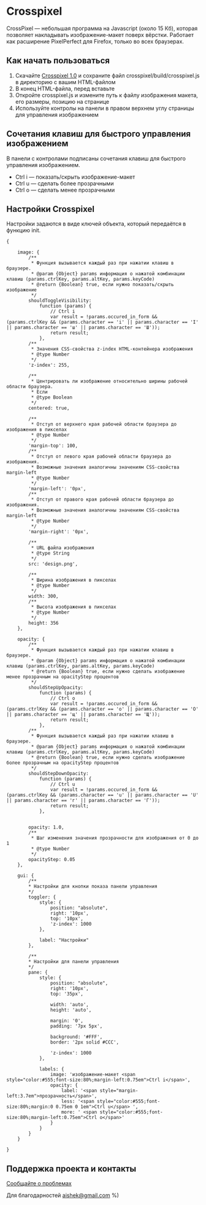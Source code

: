 # Crosspixel

CrossPixel — небольшая программа на Javascript (около 15 Кб), которая позволяет накладывать изображение-макет поверх вёрстки. Работает как расширение PixelPerfect для Firefox, только во всех браузерах.


## Как начать пользоваться

1. Скачайте [Crosspixel 1.0](http://github.com/downloads/aishek/crosspixel/crosspixel-1.0.zip) и сохраните файл crosspixel/build/crosspixel.js в директорию с вашим HTML-файлом
2. В конец HTML-файла, перед </body> вставьте <script type="text/javascript" src="crosspixel.js"></script>
3. Откройте crosspixel.js и измените путь к файлу изображения макета, его размеры, позицию на странице
4. Используйте контролы на панели в правом верхнем углу страницы для управления изображением

## Сочетания клавиш для быстрого управления изображением

В панели с контролами подписаны сочетания клавиш для быстрого управления изображением.

- Ctrl i — показать/скрыть изображение-макет
- Ctrl u — сделать более прозрачными
- Ctrl o — сделать менее прозрачными

## Настройки Crosspixel

Настройки задаются в виде ключей объекта, который передаётся в функцию init.

	{

		image: {
			/**
			 * Функция вызывается каждый раз при нажатии клавиш в браузере.
			 * @param {Object} params информация о нажатой комбинации клавиш (params.ctrlKey, params.altKey, params.keyCode)
			 * @return {Boolean} true, если нужно показать/скрыть изображение
			 */
			shouldToggleVisibility:
				function (params) {
					// Ctrl i
					var result = !params.occured_in_form && (params.ctrlKey && (params.character == 'i' || params.character == 'I' || params.character == 'ш' || params.character == 'Ш'));
					return result;
				},
			/**
			 * Значения CSS-свойства z-index HTML-контейнера изображения
			 * @type Number
			 */
			'z-index': 255,

			/**
			 * Центрировать ли изображение относительно ширины рабочей области браузера.
			 * Если
			 * @type Boolean
			 */
			centered: true,

			/**
			 * Отступ от верхнего края рабочей области браузера до изображения в пикселах
			 * @type Number
			 */
			'margin-top': 100,
			/**
			 * Отступ от левого края рабочей области браузера до изображения.
			 * Возможные значения аналогичны значениям CSS-свойства margin-left
			 * @type Number
			 */
			'margin-left': '0px',
			/**
			 * Отступ от правого края рабочей области браузера до изображения.
			 * Возможные значения аналогичны значениям CSS-свойства margin-left
			 * @type Number
			 */
			'margin-right': '0px',

			/**
			 * URL файла изображения
			 * @type String
			 */
			src: 'design.png',

			/**
			 * Ширина изображения в пикселах
			 * @type Number
			 */
			width: 300,
			/**
			 * Высота изображения в пикселах
			 * @type Number
			 */
			height: 356
		},

		opacity: {
			/**
			 * Функция вызывается каждый раз при нажатии клавиш в браузере.
			 * @param {Object} params информация о нажатой комбинации клавиш (params.ctrlKey, params.altKey, params.keyCode)
			 * @return {Boolean} true, если нужно сделать изображение менее прозрачным на opacityStep процентов
			 */
			shouldStepUpOpacity:
				function (params) {
					// Ctrl o
					var result = !params.occured_in_form && (params.ctrlKey && (params.character == 'o' || params.character == 'O' || params.character == 'щ' || params.character == 'Щ'));
					return result;
				},
			/**
			 * Функция вызывается каждый раз при нажатии клавиш в браузере.
			 * @param {Object} params информация о нажатой комбинации клавиш (params.ctrlKey, params.altKey, params.keyCode)
			 * @return {Boolean} true, если нужно сделать изображение более прозрачным на opacityStep процентов
			 */
			shouldStepDownOpacity:
				function (params) {
					// Ctrl u
					var result = !params.occured_in_form && (params.ctrlKey && (params.character == 'u' || params.character == 'U' || params.character == 'г' || params.character == 'Г'));
					return result;
				},


			opacity: 1.0,
			/**
			 * Шаг изменения значения прозрачности для изображения от 0 до 1
			 * @type Number
			 */
			opacityStep: 0.05
		},

		gui: {
			/**
			* Настройки для кнопки показа панели управления
			*/
			toggler: {
				style: {
					position: "absolute",
					right: '10px',
					top: '10px',
					'z-index': 1000
				},

				label: "Настройки"
			},

			/**
			* Настройки для панели управления
			*/
			pane: {
				style: {
					position: "absolute",
					right: '10px',
					top: '35px',

					width: 'auto',
					height: 'auto',

					margin: '0',
					padding: '7px 5px',

					background: '#FFF',
					border: '2px solid #CCC',

					'z-index': 1000
				},

				labels: {
					image: 'изображение-макет <span style="color:#555;font-size:80%;margin-left:0.75em">Ctrl i</span>',
					opacity: {
						label: '<span style="margin-left:3.7em">прозрачность</span>',
						less: '<span style="color:#555;font-size:80%;margin:0 0.75em 0 1em">Ctrl u</span> ',
						more: ' <span style="color:#555;font-size:80%;margin-left:0.75em">Ctrl o</span>'
					}
				}
			}
		}

	}

## Поддержка проекта и контакты

[Сообщайте о проблемах](https://github.com/aishek/crosspixel/issues)

Для благодарностей [aishek@gmail.com](mailto:aishek@gmail.com) %)